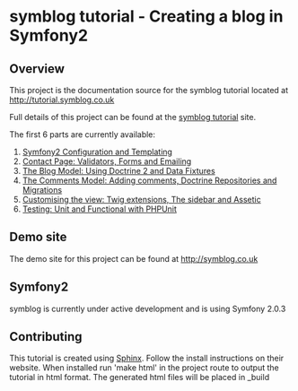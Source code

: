 symblog tutorial - Creating a blog in Symfony2
==============================================

Overview
--------

This project is the documentation source for the symblog tutorial located at
http://tutorial.symblog.co.uk

Full details of this project can be found at the
[symblog tutorial](http://tutorial.symblog.co.uk) site.

The first 6 parts are currently available:

1. [Symfony2 Configuration and Templating](http://tutorial.symblog.co.uk/docs/configuration-and-templating.html)
2. [Contact Page: Validators, Forms and Emailing](http://tutorial.symblog.co.uk/docs/validators-and-forms.html)
3. [The Blog Model: Using Doctrine 2 and Data Fixtures](http://tutorial.symblog.co.uk/docs/doctrine-2-the-blog-model.html)
4. [The Comments Model: Adding comments, Doctrine Repositories and Migrations](http://tutorial.symblog.co.uk/docs/extending-the-model-blog-comments.html)
5. [Customising the view: Twig extensions, The sidebar and Assetic](http://tutorial.symblog.co.uk/docs/customising-the-view-more-with-twig.html)
6. [Testing: Unit and Functional with PHPUnit](http://tutorial.symblog.co.uk/docs/testing-unit-and-functional-phpunit.html)

Demo site
---------

The demo site for this project can be found at http://symblog.co.uk

Symfony2
--------

symblog is currently under active development and is using Symfony 2.0.3

Contributing
------------

This tutorial is created using [Sphinx](http://sphinx.pocoo.org/). Follow the
install instructions on their website. When installed run 'make html' in the
project route to output the tutorial in html format. The generated html files
will be placed in _build